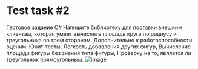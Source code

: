 # Test task #2
Тестовое задание C#
Напишите библиотеку для поставки внешним клиентам, которая умеет вычислять площадь круга по радиусу и треугольника по трем сторонам. 
Дополнительно к работоспособности оценим:
Юнит-тесты,
Легкость добавления других фигур,
Вычисление площади фигуры без знания типа фигуры,
Проверку на то, является ли треугольник прямоугольным.
![image](https://github.com/Cloud146/Test-task-2/assets/121448673/aed2f133-b68a-4916-a59f-7248f930ec5e)
